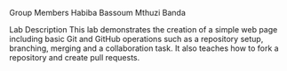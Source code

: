 Group Members
Habiba Bassoum
Mthuzi Banda

Lab Description
 This lab demonstrates the creation of a simple web page including basic Git and GitHub operations such as a repository setup, branching, merging and a collaboration task.
 It also teaches how to fork a repository and create pull requests.
